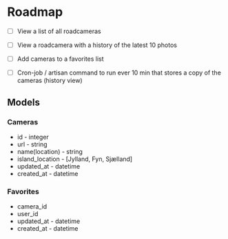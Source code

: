# Roadmap

- [ ] View a list of all roadcameras
- [ ] View a roadcamera with a history of the latest 10 photos
- [ ] Add cameras to a favorites list
- [ ] Cron-job / artisan command to run ever 10 min that stores a copy of the cameras (history view)


## Models

### Cameras

- id - integer
- url - string
- name(location) - string
- island_location - [Jylland, Fyn, Sjælland]
- updated_at - datetime
- created_at - datetime

### Favorites
- camera_id
- user_id
- updated_at - datetime
- created_at - datetime